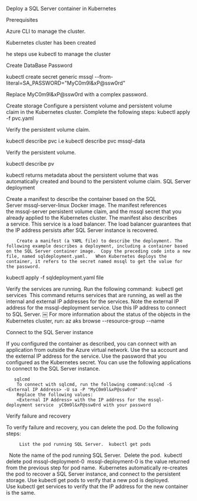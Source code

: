 Deploy a SQL Server container in Kubernetes
		
Prerequisites

Azure CLI to manage the cluster.
		
Kubernetes cluster has been created
		
he steps use kubectl to manage the cluster	      

Create DataBase Password

kubectl create secret generic mssql --from-literal=SA_PASSWORD="MyC0m9l&xP@ssw0rd"

Replace MyC0m9l&xP@ssw0rd with a complex password.

Create storage
    Configure a persistent volume and persistent volume claim in the Kubernetes cluster. Complete the following steps:
kubectl apply -f pvc.yaml


Verify the persistent volume claim.

kubectl describe pvc <PersistentVolumeClaim> i.e kubectl describe pvc mssql-data

Verify the persistent volume.  

kubectl describe pv

kubectl returns metadata about the persistent volume that was automatically created and bound to the persistent volume claim.
SQL Server deployment

Create a manifest to describe the container based on the SQL Server mssql-server-linux Docker image. The manifest references the mssql-server persistent volume claim, and the mssql secret that you already applied to the Kubernetes cluster. The manifest also describes a service. This service is a load balancer. The load balancer guarantees that the IP address persists after SQL Server instance is recovered.
	   
        Create a manifest (a YAML file) to describe the deployment. The following example describes a deployment, including a container based on the SQL Server container image.  Copy the preceding code into a new file, named sqldeployment.yaml.   When Kubernetes deploys the container, it refers to the secret named mssql to get the value for the password. 


kubectl apply -f sqldeployment.yaml file
	
Verify the services are running. Run the following command:  kubectl get services  This command returns services that are running, as well as the internal and external IP addresses for the services. Note the external IP address for the mssql-deployment service. Use this IP address to connect to SQL Server. ￼ For more information about the status of the objects in the Kubernetes cluster, run: az aks browse --resource-group <MyResourceGroup> --name <MyKubernetesClustername>

Connect to the SQL Server instance

If you configured the container as described, you can connect with an application from outside the Azure virtual network. Use the sa account and the external IP address for the service. Use the password that you configured as the Kubernetes secret.
You can use the following applications to connect to the SQL Server instance.
		
	   sqlcmd
		To connect with sqlcmd, run the following command:sqlcmd -S <External IP Address> -U sa -P "MyC0m9l&xP@ssw0rd"
		Replace the following values:
		<External IP Address> with the IP address for the mssql-deployment service  yC0m9l&xP@ssw0rd with your password
		
Verify failure and recovery

To verify failure and recovery, you can delete the pod. Do the following steps:
        
         List the pod running SQL Server.  kubectl get pods
  Note the name of the pod running SQL Server. 
        Delete the pod.  kubectl delete pod mssql-deployment-0  mssql-deployment-0 is the value returned from the previous step for pod name. 
Kubernetes automatically re-creates the pod to recover a SQL Server instance, and connect to the persistent storage. Use kubectl get pods to verify that a new pod is deployed. Use kubectl get services to verify that the IP address for the new container is the same.

